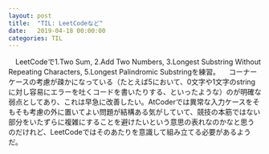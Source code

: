 ```yaml
---
layout: post
title:  "TIL: LeetCodeなど"
date:   2019-04-18 00:00:00
categories: TIL
---
```


　LeetCodeで1.Two Sum, 2.Add Two Numbers, 3.Longest Substring Without Repeating Characters, 5.Longest Palindromic Substringを練習。
　コーナーケースの考慮が疎かになっている（たとえば5において、0文字や1文字のstringに対し容易にエラーを吐くコードを書いたりする、といったような）のが明確な弱点としてあり、これは早急に改善したい。AtCoderでは異常な入力ケースをそもそも考慮の外に置いてよい問題が結構ある気がしていて、競技の本筋ではない部分をいたずらに複雑にすることを避けたいという意思の表れなのかなと思うのだけれど、LeetCodeではそのあたりを意識して組み立てる必要があるようだ。
